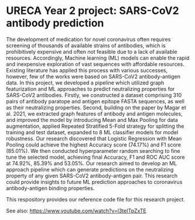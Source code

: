 # URECA Year 2 project: SARS-CoV2 antibody prediction
The development of medication for novel coronavirus often requires screening of thousands of available strains of antibodies, which is prohibitively expensive and often not feasible due to a lack of available resources. Accordingly, Machine learning (ML) models can enable the rapid and inexpensive exploration of vast sequences with affordable resources. Existing literature has applied this process with various successes, however, few of the works were based on SARS-CoV2 antibody-antigen data. In this project, we developed a pipeline which utilized graph featurization and ML approaches to predict neutralizing properties for SARS-CoV2 antibodies. Firstly, we constructed a dataset comprising 310 pairs of antibody paratope and antigen epitope FASTA sequences, as well as their neutralizing properties. Second, building on the paper by Magar et al. 2021, we extracted graph features of antibody and antigen molecules, and improved the model by introducing Mean and Max Pooling for data augmentation, applied Repeated Stratified 5-Fold strategy for splitting the training and test dataset, expanded to 8 ML classifier models for model robustness. Our research discovered that Logistic Regression with Mean Pooling could achieve the highest Accuracy score (74.17%) and F1 score (85.01%). We then conducted hyperparameter random searching to fine tune the selected model, achieving final Accuracy, F1 and ROC AUC score at 74.92%, 85.39% and 53.05%. Our research aimed to develop an ML approach pipeline which can generate predictions on the neutralizing property of any given SARS-CoV2 antibody-antigen pair. This research could provide insights to future ML prediction approaches to coronavirus antibody-antigen binding properties.

This respository provides our reference code file for this research project.

See also: https://www.youtube.com/watch?v=l3teITpZxTE 
